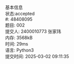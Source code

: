 基本信息  
状态:accepted  
#:
48408095  
题目:
002  
提交人:
2400010773 张家玮  
内存:
3568kB  
时间:
29ms  
语言:
Python3  
提交时间:
2025-03-02 09:11:35  